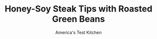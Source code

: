 ---
layout: ../../layouts/MarkdownPostLayout.astro
title: Honey-Soy Steak Tips with Roasted Green Beans
author: America's Test Kitchen
pubDate: 2023-03-15
description: "A honey-soy glaze dresses up steak tips for an easy but flavorful weeknight dinner."
image_url: https://res.cloudinary.com/hksqkdlah/image/upload/ar_1:1,c_fill,dpr_2.0,f_auto,fl_lossy.progressive.strip_profile,g_faces:auto,q_auto:low,w_344/SFS_HoneySoySteakTipsRoastedGreenBeans-25_woer5l
tags: ["Main Courses","Vegetables","Beef","Weeknight"]
calories: 2774
protein: 48
carbohydrates: 24
fats: 43
fiber: 3
ingredients: ["1 pound, green beans, trimmed","3 tablespoons, vegetable oil, divided","1 teaspoon, table salt, divided","¾ teaspoon, pepper, divided","¼ cup, honey","3 tablespoons, soy sauce","3 , garlic cloves, minced","1 teaspoon, cornstarch","¼ teaspoon, red pepper flakes","2 pounds, sirloin steak tips, trimmed and cut into 2-inch chunks","3 , scallions, sliced thin on bias"]
serves: 4
time: "45 minutes"
instructions: ["Adjust oven rack to middle position and heat oven to 450 degrees. Toss green beans, 1 tablespoon oil, ¼ teaspoon salt, and ¼ teaspoon pepper together on rimmed baking sheet. Roast until tender, about 15 minutes.","Meanwhile, whisk honey, soy sauce, garlic, cornstarch, and pepper flakes in bowl until cornstarch is fully dissolved. Sprinkle steak tips with remaining ¾ teaspoon salt and ½ teaspoon pepper. Heat remaining 2 tablespoons oil in 12-inch nonstick skillet over medium-high heat until just smoking. Add steak tips and cook until browned on all sides and meat registers 120 to 125 degrees (for medium-rare), about 7 minutes. Transfer steak tips to plate.","Add honey mixture to fat remaining in skillet and cook over medium-high heat until mixture is thickened and glossy, about 1 minute. Off heat, return steak tips and any accumulated juices to skillet and toss to coat. Serve, sprinkled with scallions."]
nutrition: ["1043 mg Potassium, K","481 mg Phosphorus, P","115 mg Calcium, Ca","4 mg Iron, Fe","85 mg Magnesium, Mg","925 mg Sodium, Na","8 mg Zinc, Zn","43 g Total lipid (fat)","15 mg Niacin","21 g Fatty acids, total monounsaturated","3 g Fatty acids, total polyunsaturated","17 mg Vitamin C, total ascorbic acid","176 mg Cholesterol","13 g Fatty acids, total saturated","3 g Fiber, total dietary","71 µg Folate, food","21 g Sugars, total","41 µg Vitamin K (phylloquinone)","272 g Water","28 g Carbohydrate, by difference","71 µg Folate, DFE","48 g Protein","3 mg Vitamin E (alpha-tocopherol)","2 µg Vitamin B-12","1 mg Vitamin B-6","45 µg Vitamin A, RAE","24 g Carbohydrates (net)","693 kcal Energy","17 g Sugars, added","2774 calories"]
notes: "Sirloin steak tips are often sold as flap meat. Serve with rice."
---